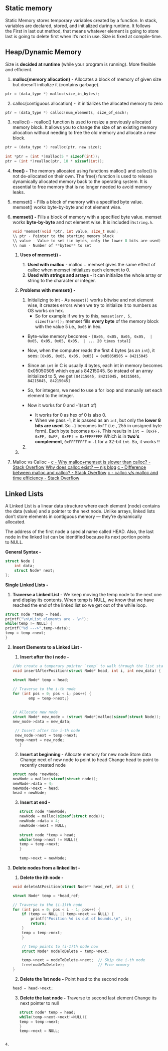 
## Static memory 
Static Memory stores temporary variables created by a function. In stack, variables are declared, stored, and initialized during runtime. It follows the First in last out method, that means whatever element is going to store last is going to delete first when it’s not in use. Size is fixed at compile-time.
## Heap/Dynamic Memory
Size is **decided at runtime** (while your program is running). More flexible and efficient.
1. **malloc(memory allocation)** - Allocates a block of memory of given size but doesn’t initialize it (contains garbage).
   
```c
ptr = (data_type *) malloc(size_in_bytes);
```

2. calloc(contiguous allocation) -  it initializes the allocated memory to zero 
   
```c
ptr = (data_type *) calloc(num_elements, size_of_each);
```

3. realloc() - realloc() function is used to resize a previously allocated memory block. It allows you to change the size of an existing memory allocation without needing to free the old memory and allocate a new block.
   
```c
ptr = (data_type *) realloc(ptr, new size);
   
int *ptr = (int *)malloc(5 * sizeof(int)); 
ptr = (int *)realloc(ptr, 10 * sizeof(int));
```

4.  **free() -** The memory allocated using functions malloc() and calloc() is not de-allocated on their own. The free() function is used to release dynamically allocated memory back to the operating system. It is essential to free memory that is no longer needed to avoid memory leaks.
5. memset() - Fills a block of memory with a specified byte value. memset() works byte-by-byte and not element wise. 
6. **memset() -** Fills a block of memory with a specified byte value. memset works **byte-by-byte** and not element wise. It is included in`string.h`.
   
	```c
	void *memset(void *ptr, int value, size_t num);
	\\ ptr - Pointer to the starting memory block
	\\ value - Value to set (in bytes, only the lower 8 bits are used)
	\\ num - Number of **bytes** to set
	```

	1. **Uses of memset() -** 
		1. **Used with malloc** - malloc + memset gives the same effect of calloc when memset initializes each element to 0.
		2. **Used with strings and arrays** - It can initialize the whole array or string to the character or integer. 
	2. **Problems with memset() -** 
		1. Initializing to int -  As `memset()` works bitwise and not element wise, it creates errors when we try to initialize it to numbers as OS works 			on hex.
		   - So for example if we try to this, 
		    `memset(arr, 5, sizeof(arr));`
		    memset fills **every byte** of the memory block with the value 5 i.e., `0x05` in hex. 

		- Byte-wise memory becomes - 
		    `[0x05, 0x05, 0x05, 0x05,  |  0x05, 0x05, 0x05, 0x05,  | ... 20 times total]`

		- Now, when the computer reads the first 4 bytes (as an `int`), it sees:
		`[0x05, 0x05, 0x05, 0x05] = 0x05050505 = 84215045`

		- Since an `int` in C is usually 4 bytes, each int in memory becomes 0x05050505 which equals 84215045. So instead of an array initialized to 5, 			we get 
		    `[84215045, 84215045, 84215045, 84215045, 84215045]`
		
		- So, for integers, we need to use a for loop and manually set each element to the integer. 

		- Now it works for 0 and -1(sort of) 
			- It works for 0 as hex of 0 is also 0.
			- When we pass -1, it is passed as an `int`, but only the **lower 8 bits are used**. So `-1` becomes `0xFF` (i.e., 255 in unsigned byte form). Each byte becomes `0xFF`. This results in 
			  `int = [0xFF, 0xFF, 0xFF, 0xFF] = 0xFFFFFFFF`
			  Which is in **two's complement**, `0xFFFFFFFF` = `-1` for a 32-bit `int`. 
			  So, it works !!
		2. 
	3. 


6. Malloc vs Calloc - 
   [c - Why malloc+memset is slower than calloc? - Stack Overflow](https://stackoverflow.com/questions/2688466/why-mallocmemset-is-slower-than-calloc)
   [Why does calloc exist? — njs blog](https://vorpus.org/blog/why-does-calloc-exist/)
   [c - Difference between malloc and calloc? - Stack Overflow](https://stackoverflow.com/questions/1538420/difference-between-malloc-and-calloc)
   [c - calloc v/s malloc and time efficiency - Stack Overflow](https://stackoverflow.com/questions/2605476/calloc-v-s-malloc-and-time-efficiency)


## Linked Lists

A Linked List is a linear data structure where each element (node) contains the data (value) and a pointer to the next node. Unlike arrays, linked lists don’t store elements in contiguous memory — they’re dynamically allocated.

The address of the first node a special name called HEAD. Also, the last node in the linked list can be identified because its next portion points to NULL.

**General Syntax -** 
```c
struct Node {
    int data;
    struct Node* next;
};
```


**Single Linked Lists -** 
1. **Traverse a Linked List -** We keep moving the temp node to the next one and display its contents. When temp is NULL, we know that we have reached the end of the linked list so we get out of the while loop.
   
```c
struct node *temp = head;
printf("\n\nList elements are - \n");
while(temp != NULL) {
printf("%d --->",temp->data);
temp = temp->next;
}
```


2. **Insert Elements to a Linked List** - 
	1. **Insert after the i node -** 
	   
	```c
	//We create a temporary pointer `temp` to walk through the list starting from the head.
	void insertAfterPosition(struct Node* head, int i, int new_data) {
	
	struct Node* temp = head;
	   
	// Traverse to the i-th node
	for (int pos = 0; pos < i; pos++) {
		   emp = temp->next;}

	  
	// Allocate new node
	struct Node* new_node = (struct Node*)malloc(sizeof(struct Node));
	new_node->data = new_data;
	   
	 // Insert after the i-th node
	 new_node->next = temp->next;
	 temp->next = new_node;
	   }
	```
	   
	2. **Insert at beginning -** 
	   Allocate memory for new node
	   Store data
	   Change next of new node to point to head
	   Change head to point to recently created node
	```c
	struct node *newNode;
	newNode = malloc(sizeof(struct node));
	newNode->data = 4;
	newNode->next = head;
	head = newNode;
	```


    3. **Insert at end -** 

	```c
	   struct node *newNode;
	   newNode = malloc(sizeof(struct node));
	   newNode->data = 4;
	   newNode->next = NULL;
	   
	   struct node *temp = head;
	   while(temp->next != NULL){
	   temp = temp->next;
	   }
	   
	   temp->next = newNode; 
	```

3. **Delete nodes from a linked list  -** 
	1. **Delete the ith node -** 
	```c
	void deleteAtPosition(struct Node** head_ref, int i) {
	
	struct Node* temp = *head_ref;
	
	// Traverse to the (i-1)th node
	for (int pos = 0; pos < i - 1; pos++) {
        if (temp == NULL || temp->next == NULL) {
            printf("Position %d is out of bounds.\n", i);
            return;
        }
        temp = temp->next;
    	}
    
    	// temp points to (i-1)th node now
    	struct Node* nodeToDelete = temp->next;

    	temp->next = nodeToDelete->next;  // Skip the i-th node
    	free(nodeToDelete);               // Free memory
	}
	```

	2.  **Delete the 1st node -** Point head to the second node
	```c
	head = head->next;
	```

	3. **Delete the last node -** 
	   Traverse to second last element
	   Change its next pointer to null
	```c
	   struct node* temp = head;
	   while(temp->next->next!=NULL){
	   temp = temp->next;
	   }
	   temp->next = NULL;
```

4. 
